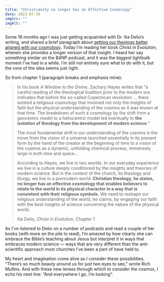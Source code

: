 ```yaml
---
title: "Christianity no longer has an Effective Cosmology"
date: 2023-07-19
imgSrc: ""
imgAlt: ""
---
```


Some 18 months ago I was just getting acquainted with Dr. Ilia Delio’s writing, and shared a brief paragraph about [getting our theology better aligned with our cosmology](https://chrishubbs.com/2021/11/25/keeping-theology-coupled-with-cosmology/). Today I’m reading her book _Christ in Evolution_, wherein she provides a longer version of that insight. I heard her say something similar on the B4NP podcast, and it was the biggest lightbulb moment I’ve had in a while. I’m still not entirely sure what to do with it, but the core of the idea seems just right.

So from chapter 1 (paragraph breaks and emphasis mine):

> In his book _A Window to the Divine_, Zachary Hayes writes that “a careful reading of the theological tradition prior to the modern era indicates that before the so-called Copernican revolution … there existed a religious cosmology that involved not only the insights of faith but the physical understanding of the cosmos as it was known at that time. The breakdown of such a cosmology by the shift from a geocentric model to a heliocentric model led eventually to **the isolation of theology from the development of modern science**.”
> 
> The most fundamental shift in our understanding of the cosmos is the move from the vision of a universe launched essentially in its present form by the hand of the creator at the beginning of time to a vision of the cosmos as a dynamic, unfolding chemical process, immensely large in both time and space…
> 
> According to Hayes, we live in two worlds. In our everyday experience we live in a culture deeply conditioned by the insights and theories of modern science. But in the context of the church, its theology and liturgy, we live in a premodern world. **Christian theology, he states, no longer has an effective cosmology that enables believers to relate to the world in its physical character in a way that is consistent with their religious symbols.** We need to reshape our religious understanding of the world, he claims, by engaging our faith with the best insights of science concerning the nature of the physical world.
> 
> Ilia Delio, _Christ in Evolution_, Chapter 1

As I’ve listened to Delio on a number of podcasts and read a couple of her books (with more on the pile to read), I’m amazed by how clearly she can embrace the Bible’s teaching about Jesus but interpret it in ways that embraces modern science — ways that are very different than the anti-scientific approach most churches I’ve been a part of have held to.

My heart and imagination come alive as I consider these possibilities. “There’s so much beauty around us for just two eyes to see,” wrote Rich Mullins. And with these new lenses through which to consider the cosmos, I echo his next line: “And everywhere I go, I’m looking”.
